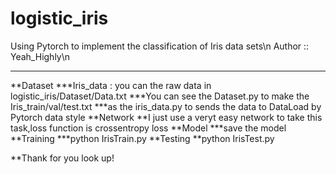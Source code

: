 

logistic_iris
===========================
Using Pytorch to implement the classification of Iris data sets\n
Author :: Yeah_Highly\n

****
	
**Dataset 
***Iris_data : you can the raw data in logistic_iris/Dataset/Data.txt
***You can see the Dataset.py to make the Iris_train/val/test.txt
***as the iris_data.py to sends the data to DataLoad by Pytorch data style
**Network
**I just use a veryt easy network to take this task,loss function is crossentropy loss
**Model
***save the model
**Training 
***python IrisTrain.py
**Testing 
**python IrisTest.py
  
**Thank for you look up!

